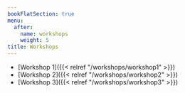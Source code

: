 ```yaml
---
bookFlatSection: true
menu:
  after:
    name: workshops
    weight: 5
title: Workshops
---
```


- [Workshop 1]({{< relref "/workshops/workshop1" >}})
- [Workshop 2]({{< relref "/workshops/workshop2" >}})
- [Workshop 3]({{< relref "/workshops/workshop3" >}})
